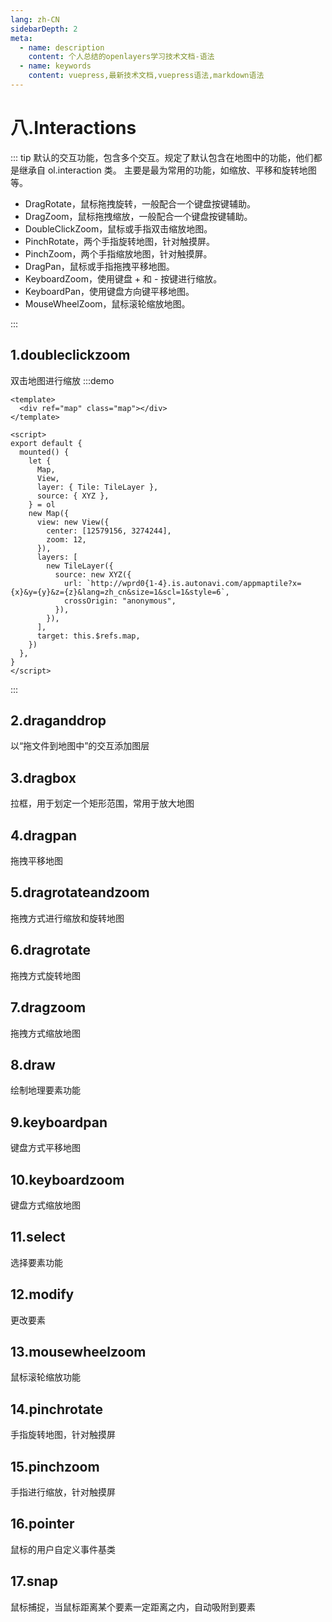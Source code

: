 ```yaml
---
lang: zh-CN
sidebarDepth: 2
meta:
  - name: description
    content: 个人总结的openlayers学习技术文档-语法
  - name: keywords
    content: vuepress,最新技术文档,vuepress语法,markdown语法
---
```


# 八.Interactions

::: tip
默认的交互功能，包含多个交互。规定了默认包含在地图中的功能，他们都是继承自 ol.interaction 类。 主要是最为常用的功能，如缩放、平移和旋转地图等。

- DragRotate，鼠标拖拽旋转，一般配合一个键盘按键辅助。
- DragZoom，鼠标拖拽缩放，一般配合一个键盘按键辅助。
- DoubleClickZoom，鼠标或手指双击缩放地图。
- PinchRotate，两个手指旋转地图，针对触摸屏。
- PinchZoom，两个手指缩放地图，针对触摸屏。
- DragPan，鼠标或手指拖拽平移地图。
- KeyboardZoom，使用键盘 + 和 - 按键进行缩放。
- KeyboardPan，使用键盘方向键平移地图。
- MouseWheelZoom，鼠标滚轮缩放地图。

:::

## 1.doubleclickzoom

双击地图进行缩放
:::demo

```vue
<template>
  <div ref="map" class="map"></div>
</template>

<script>
export default {
  mounted() {
    let {
      Map,
      View,
      layer: { Tile: TileLayer },
      source: { XYZ },
    } = ol
    new Map({
      view: new View({
        center: [12579156, 3274244],
        zoom: 12,
      }),
      layers: [
        new TileLayer({
          source: new XYZ({
            url: `http://wprd0{1-4}.is.autonavi.com/appmaptile?x={x}&y={y}&z={z}&lang=zh_cn&size=1&scl=1&style=6`,
            crossOrigin: "anonymous",
          }),
        }),
      ],
      target: this.$refs.map,
    })
  },
}
</script>
```

:::

## 2.draganddrop

以“拖文件到地图中”的交互添加图层

## 3.dragbox

拉框，用于划定一个矩形范围，常用于放大地图

## 4.dragpan

拖拽平移地图

## 5.dragrotateandzoom

拖拽方式进行缩放和旋转地图

## 6.dragrotate

拖拽方式旋转地图

## 7.dragzoom

拖拽方式缩放地图

## 8.draw

绘制地理要素功能

## 9.keyboardpan

键盘方式平移地图

## 10.keyboardzoom

键盘方式缩放地图

## 11.select

选择要素功能

## 12.modify

更改要素

## 13.mousewheelzoom

鼠标滚轮缩放功能

## 14.pinchrotate

手指旋转地图，针对触摸屏

## 15.pinchzoom

手指进行缩放，针对触摸屏

## 16.pointer

鼠标的用户自定义事件基类

## 17.snap

鼠标捕捉，当鼠标距离某个要素一定距离之内，自动吸附到要素
